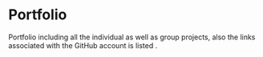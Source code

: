 # Portfolio
Portfolio including all the individual as well as group projects, also the links associated with the GitHub account is listed .
